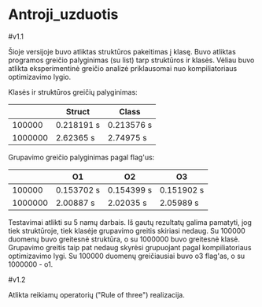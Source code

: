 # Antroji_uzduotis

#v1.1

Šioje versijoje buvo atliktas struktūros pakeitimas į klasę. Buvo atliktas programos greičio palyginimas (su list) tarp struktūros ir klasės. Vėliau buvo atlikta eksperimentinė greičio analizė priklausomai nuo kompiliatoriaus optimizavimo lygio.

Klasės ir struktūros greičių palyginimas:

|         | Struct      | Class       
|---------|-------------|-------------|
| 100000  | 0.218191 s  |  0.213576 s 
| 1000000 | 2.62365 s   | 2.74975 s   


Grupavimo greičio palyginimas pagal flag'us:

|       | O1         | O2         | O3         |
|-----------|------------|------------|------------|
| 100000   | 0.153702 s | 0.154399 s | 0.151902 s |
| 1000000  | 2.00887 s  | 2.02035 s  | 2.05989 s  | 

Testavimai atlikti su 5 namų darbais. Iš gautų rezultatų galima pamatyti, jog tiek struktūroje, tiek klasėje grupavimo greitis skiriasi nedaug. Su 100000 duomenų buvo greitesnė struktūra, o su 1000000 buvo greitesnė klasė. Grupavimo greitis taip pat nedaug skyrėsi grupuojant pagal kompiliatoriaus optimizavimo lygi. Su 100000 duomenų greičiausiai buvo o3 flag'as, o su 1000000 - o1.

#v1.2

Atlikta reikiamų operatorių ("Rule of three") realizacija.
